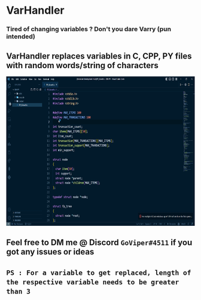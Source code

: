 
# VarHandler

  

### Tired of changing variables ? Don't you dare Varry (pun intended) </br>

## **VarHandler replaces variables in C, CPP, PY files with random words/string of characters**  </br>
<img src="./Extension-Development-Host-FP-Gr.gif" alt="My GIF" width = 600px height = 400px/>

## Feel free to DM me @ Discord `GoViper#4511` if you got any issues or ideas </br>

## **`PS : For a variable to get replaced, length of the respective variable needs to be greater than 3`**




